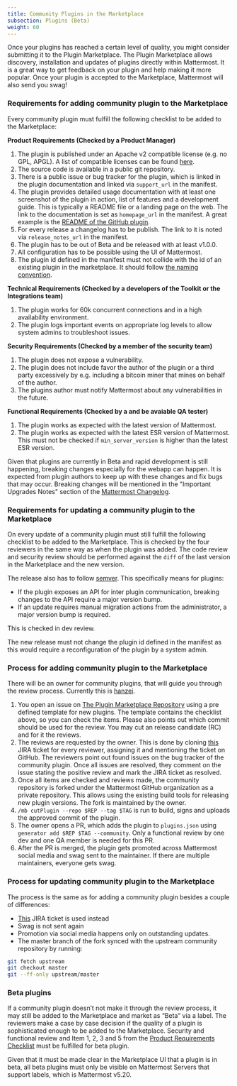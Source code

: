```yaml
---
title: Community Plugins in the Marketplace
subsection: Plugins (Beta)
weight: 60
---
```


Once your plugins has reached a certain level of quality, you might consider submitting it to the Plugin Marketplace. The Plugin Marketplace allows discovery, installation and updates of plugins directly within Mattermost. It is a great way to get feedback on your plugin and help making it more popular. Once your plugin is accepted to the Marketplace, Mattermost will also send you swag!

### Requirements for adding community plugin to the Marketplace
Every community plugin must fulfill the following checklist to be added to the Marketplace:

**Product Requirements (Checked by a Product Manager)**

1. The plugin is published under an Apache v2 compatible license (e.g. no GPL, APGL). A list of compatible licenses can be found [here](https://apache.org/legal/resolved.html#category-a).
2. The source code is available in a public git repository.
3. There is a public issue or bug tracker for the plugin, which is linked in the plugin documentation and linked via `support_url` in the manifest.
4. The plugin provides detailed usage documentation with at least one screenshot of the plugin in action, list of features and a development guide. This is typically a README file or a landing page on the web. The link to the documentation is set as `homepage_url` in the manifest. A great example is the [README of the GitHub plugin](https://github.com/mattermost/mattermost-plugin-github/blob/master/README.md).
5. For every release a changelog has to be publish. The link to it is noted via `release_notes_url` in the manifest.
6. The plugin has to be out of Beta and be released with at least v1.0.0.
7. All configuration has to be possible using the UI of Mattermost.
8. The plugin id defined in the manifest must not collide with the id of an existing plugin in the marketplace. It should follow [the naming convention](https://developers.mattermost.com/extend/plugins/manifest-reference/#id).

**Technical Requirements (Checked by a developers of the Toolkit or the Integrations team)**

1. The plugin works for 60k concurrent connections and in a high availability environment.
2. The plugin logs important events on appropriate log levels to allow system admins to troubleshoot issues.

**Security Requirements (Checked by a member of the security team)**

1. The plugin does not expose a vulnerability.
2. The plugin does not include favor the author of the plugin or a third party excessively by e.g. including a bitcoin miner that mines on behalf of the author.
3. The plugins author must notify Mattermost about any vulnerabilities in the future.

**Functional Requirements (Checked by a and be avaiable  QA tester)**

1. The plugin works as expected with the latest version of Mattermost.
2. The plugin works as expected with the latest ESR version of Mattermost. This must not be checked if `min_server_version` is higher than the latest ESR version.

Given that plugins are currently in Beta and rapid development is still happening, breaking changes especially for the webapp can happen. It is expected from plugin authors to keep up with these changes and fix bugs that may occur. Breaking changes will be mentioned in the "Important Upgrades Notes" section of the [Mattermost Changelog](https://docs.mattermost.com/administration/changelog.html).

### Requirements for updating a community plugin to the Marketplace
On every update of a community plugin must still fulfill the following checklist to be added to the Marketplace. This is checked by the four reviewers in the same way as when the plugin was added. The code review and security review should be performed against the `diff` of the last version in the Marketplace and the new version.

The release also has to follow [semver](https://semver.org/). This specifically means for plugins:

* If the plugin exposes an API for inter plugin communication, breaking changes to the API require a major version bump.
* If an update requires manual migration actions from the administrator, a major version bump is required.

This is checked in dev review.

The new release must not change the plugin id defined in the manifest as this would require a reconfiguration of the plugin by a system admin.

### Process for adding community plugin to the Marketplace
There will be an owner for community plugins, that will guide you through the review process. Currently this is [hanzei](https://github.com/hanzei).

1. You open an issue on [The Plugin Marketplace Repository](https://github.com/mattermost/mattermost-marketplace) using a pre defined template for new plugins. The template contains the checklist above, so you can check the items. Please also points out which commit should be used for the review. You may cut an release candidate (RC) and for it the reviews.
2. The reviews are requested by the owner. This is done by cloning [this](TODO) JIRA ticket for every reviewer, assigning it and mentioning the ticket on GitHub. The reviewers point out found issues on the bug tracker of the community plugin. Once all issues are resolved, they comment on the issue stating the positive review and mark the JIRA ticket as resolved.
3. Once all items are checked and reviews made, the community repository is forked under the Mattermost GitHub organization as a private repository. This allows using the existing build tools for releasing new plugin versions. The fork is maintained by the owner.
4. `/mb cutPlugin --repo $REP --tag $TAG` is run to build, signs and uploads the approved commit of the plugin.
5. The owner opens a PR, which adds the plugin to `plugins.json` using `generator add $REP $TAG --community`. Only a functional review by one dev and one QA member is needed for this PR.
6. After the PR is merged, the plugin gets promoted across Mattermost social media and swag sent to the maintainer. If there are multiple maintainers, everyone gets swag.

### Process for updating community plugin to the Marketplace
The process is the same as for adding a community plugin besides a couple of differences:
- [This](TODO) JIRA ticket is used instead
- Swag is not sent again
- Promotion via social media happens only on outstanding updates.
- The master branch of the fork synced with the upstream community repository by running:

```sh
git fetch upstream
git checkout master
git --ff-only upstream/master
```

### Beta plugins
If a community plugin doesn’t not make it through the review process, it may still be added to the Marketplace and market as “Beta” via a label. The reviewers make a case by case decision if the quality of a plugin is sophisticated enough to be added to the Marketplace. Security and functional review and Item 1, 2, 3 and 5 from the [Product Requirements Checklist](#requirements-for-adding-community-plugin-to-the-marketplace) must be fulfilled for beta plugin.

Given that it must be made clear in the Marketplace UI that a plugin is in beta, all beta plugins must only be visible on Mattermost Servers that support labels, which is Mattermost v5.20.
